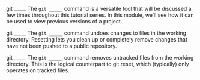 git _____		The `git _____` command is a versatile tool that will be
				discussed a few times throughout this tutorial series. In this
				module, we’ll see how it can be used to view previous versions
				of a project.
				
git _____		The `git _____` command undoes changes to files in the working
				directory. Resetting lets you clean up or completely remove
				changes that have not been pushed to a public repository.
				
git _____		The `git _____` command removes untracked files from the working
				directory. This is the logical counterpart to git reset, which
				(typically) only operates on tracked files.